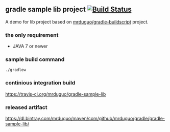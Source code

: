 ## gradle sample lib project  [![Build Status](https://travis-ci.org/mrduguo/gradle-sample-lib.svg?branch=master)](https://travis-ci.org/mrduguo/gradle-sample-lib)
A demo for lib project based on [mrduguo/gradle-buildscript](https://github.com/mrduguo/gradle-buildscript) project. 


### the only requirement

* JAVA 7 or newer


### sample build command

```
./gradlew
```

### continious integration build

https://travis-ci.org/mrduguo/gradle-sample-lib


### released artifact

https://dl.bintray.com/mrduguo/maven/com/github/mrduguo/gradle/gradle-sample-lib/
